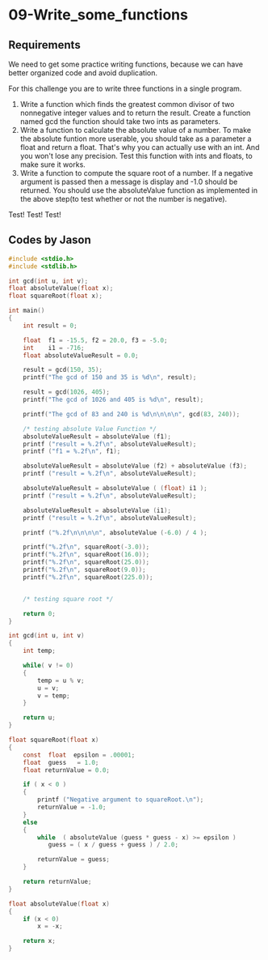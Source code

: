 # 09-Write_some_functions

## Requirements

We need to get some practice writing functions, because we can have better organized code and avoid duplication.

For this challenge you are to write three functions in a single program.

1. Write a function which finds the greatest common divisor of two nonnegative integer values and to return the result. Create a function named gcd the function should take two ints as parameters.
2. Write a function to calculate the absolute value of a number. To make the absolute funtion more userable, you should take as a parameter a float and return a float. That's why you can actually use with an int. And you won't lose any precision. Test this function with ints and floats, to make sure it works.
3. Write a function to compute the square root of a number. If a negative argument is passed then a message is display and -1.0 should be returned. You should use the absoluteValue function as implemented in the above step(to test whether or not the number is negative).

Test! Test! Test!

## Codes by Jason

```c
#include <stdio.h>
#include <stdlib.h>

int gcd(int u, int v);
float absoluteValue(float x);
float squareRoot(float x);

int main()
{
    int result = 0;

    float  f1 = -15.5, f2 = 20.0, f3 = -5.0;
    int    i1 = -716;
    float absoluteValueResult = 0.0;

    result = gcd(150, 35);
    printf("The gcd of 150 and 35 is %d\n", result);

    result = gcd(1026, 405);
    printf("The gcd of 1026 and 405 is %d\n", result);

    printf("The gcd of 83 and 240 is %d\n\n\n\n", gcd(83, 240));

    /* testing absolute Value Function */
    absoluteValueResult = absoluteValue (f1);
    printf ("result = %.2f\n", absoluteValueResult);
    printf ("f1 = %.2f\n", f1);

    absoluteValueResult = absoluteValue (f2) + absoluteValue (f3);
    printf ("result = %.2f\n", absoluteValueResult);

    absoluteValueResult = absoluteValue ( (float) i1 );
    printf ("result = %.2f\n", absoluteValueResult);

    absoluteValueResult = absoluteValue (i1);
    printf ("result = %.2f\n", absoluteValueResult);

    printf ("%.2f\n\n\n\n", absoluteValue (-6.0) / 4 );

    printf("%.2f\n", squareRoot(-3.0));
    printf("%.2f\n", squareRoot(16.0));
    printf("%.2f\n", squareRoot(25.0));
    printf("%.2f\n", squareRoot(9.0));
    printf("%.2f\n", squareRoot(225.0));


    /* testing square root */

    return 0;
}

int gcd(int u, int v)
{
    int temp;

    while( v != 0)
    {
        temp = u % v;
        u = v;
        v = temp;
    }

    return u;
}

float squareRoot(float x)
{
    const  float  epsilon = .00001;
    float  guess   = 1.0;
    float returnValue = 0.0;

    if ( x < 0 )
    {
        printf ("Negative argument to squareRoot.\n");
        returnValue = -1.0;
    }
    else
    {
        while  ( absoluteValue (guess * guess - x) >= epsilon )
           guess = ( x / guess + guess ) / 2.0;

        returnValue = guess;
    }

    return returnValue;
}

float absoluteValue(float x)
{
    if (x < 0)
        x = -x;

    return x;
}

```
